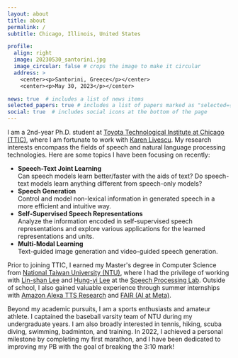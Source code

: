 ```yaml
---
layout: about
title: about
permalink: /
subtitle: Chicago, Illinois, United States

profile:
  align: right
  image: 20230530_santorini.jpg
  image_circular: false # crops the image to make it circular
  address: >
    <center><p>Santorini, Greece</p></center>
    <center><p>May 30, 2023</p></center>

news: true  # includes a list of news items
selected_papers: true # includes a list of papers marked as "selected={true}"
social: true  # includes social icons at the bottom of the page
---
```


I am a 2nd-year Ph.D. student at [Toyota Technological Institute at Chicago (TTIC)](https://www.ttic.edu), where I am fortunate to work with [Karen Livescu](https://home.ttic.edu/~klivescu/). My research interests encompass the fields of speech and natural language processing technologies. Here are some topics I have been focusing on recently:

- **Speech-Text Joint Learning**\
Can speech models learn better/faster with the aids of text? Do speech-text models learn anything different from speech-only models?
- **Speech Generation**\
Control and model non-lexical information in generated speech in a more efficient and intuitive way.
- **Self-Supervised Speech Representations**\
Analyze the information encoded in self-supervised speech representations and explore various applications for the learned representations and units.
- **Multi-Modal Learning**\
Text-guided image generation and video-guided speech generation.


<!---
List topics I am currently and previously interested in.
-->

Prior to joining TTIC, I earned my Master's degree in Computer Science from [National Taiwan University (NTU)](https://www.csie.ntu.edu.tw/main.php), where I had the privilege of working with [Lin-shan Lee](https://speech.ee.ntu.edu.tw/previous_version/lslNew.htm) and [Hung-yi Lee](https://speech.ee.ntu.edu.tw/~hylee/index.php) at the [Speech Processing Lab](https://speech.ee.ntu.edu.tw). Outside of school, I also gained valuable experience through summer internships with [Amazon Alexa TTS Research](https://www.amazon.science/tag/text-to-speech) and [FAIR (AI at Meta)](https://ai.meta.com).

<!---
Link to people and research groups that I worked with.
-->

Beyond my academic pursuits, I am a sports enthusiasts and amateur athlete. I captained the baseball varsity team of NTU during my undergraduate years. I am also broadly interested in tennis, hiking, scuba diving, swimming, badminton, and training. In 2022, I achieved a personal milestone by completing my first marathon, and I have been dedicated to improving my PB with the goal of breaking the 3:10 mark!